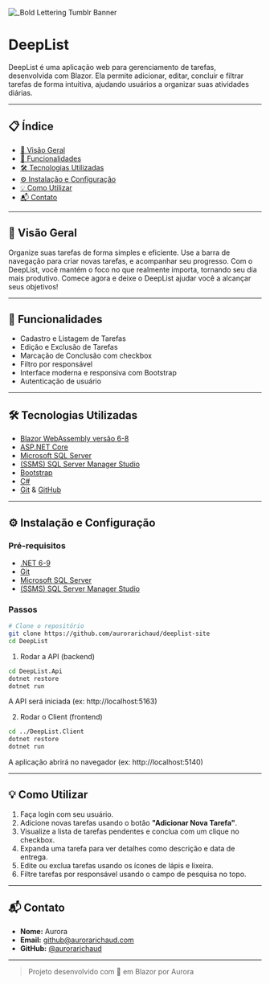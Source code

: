 ![_Bold Lettering Tumblr Banner](https://github.com/user-attachments/assets/ea8bfdec-693a-4877-9a24-b12008b71c41)

# DeepList

DeepList é uma aplicação web para gerenciamento de tarefas, desenvolvida com Blazor. Ela permite adicionar, editar, concluir e filtrar tarefas de forma intuitiva, ajudando usuários a organizar suas atividades diárias.

---

## 📋 Índice

- [📌 Visão Geral](#-visão-geral)
- [🚀 Funcionalidades](#-funcionalidades)
- [🛠️ Tecnologias Utilizadas](#️-tecnologias-utilizadas)
- [⚙️ Instalação e Configuração](#️-instalação-e-configuração)
- [💡 Como Utilizar](#-como-utilizar)
- [📬 Contato](#-contato)

---

## 📌 Visão Geral

Organize suas tarefas de forma simples e eficiente. Use a barra de navegação para criar novas tarefas, e acompanhar seu progresso. Com o DeepList, você mantém o foco no que realmente importa, tornando seu dia mais produtivo. Comece agora e deixe o DeepList ajudar você a alcançar seus objetivos!

---

## 🚀 Funcionalidades

- Cadastro e Listagem de Tarefas
- Edição e Exclusão de Tarefas
- Marcação de Conclusão com checkbox
- Filtro por responsável
- Interface moderna e responsiva com Bootstrap
- Autenticação de usuário

---

## 🛠️ Tecnologias Utilizadas

- [Blazor WebAssembly versão 6-8](https://dotnet.microsoft.com/apps/aspnet/web-apps/blazor)
- [ASP.NET Core](https://dotnet.microsoft.com/en-us/apps/aspnet)
- [Microsoft SQL Server](https://www.microsoft.com/pt-br/evalcenter/download-sql-server-2022)
- [(SSMS) SQL Server Manager Studio](https://learn.microsoft.com/en-us/ssms/download-sql-server-management-studio-ssms?redirectedfrom=MSDN)
- [Bootstrap](https://getbootstrap.com/)
- [C#](https://docs.microsoft.com/dotnet/csharp/)
- [Git](https://git-scm.com/) & [GitHub](https://github.com)

---

## ⚙️ Instalação e Configuração

### Pré-requisitos

- [.NET 6-9](https://dotnet.microsoft.com/download)
- [Git](https://git-scm.com/)
- [Microsoft SQL Server](https://www.microsoft.com/pt-br/evalcenter/download-sql-server-2022)
- [(SSMS) SQL Server Manager Studio](https://learn.microsoft.com/en-us/ssms/download-sql-server-management-studio-ssms?redirectedfrom=MSDN)


### Passos

```bash
# Clone o repositório
git clone https://github.com/aurorarichaud/deeplist-site
cd DeepList
```

1. Rodar a API (backend)
```bash
cd DeepList.Api
dotnet restore
dotnet run
```
A API será iniciada (ex: http://localhost:5163)

2. Rodar o Client (frontend)
```bash
cd ../DeepList.Client
dotnet restore
dotnet run
```
A aplicação abrirá no navegador (ex: http://localhost:5140)

---

## 💡 Como Utilizar

1. Faça login com seu usuário.
2. Adicione novas tarefas usando o botão **"Adicionar Nova Tarefa"**.
3. Visualize a lista de tarefas pendentes e conclua com um clique no checkbox.
4. Expanda uma tarefa para ver detalhes como descrição e data de entrega.
5. Edite ou exclua tarefas usando os ícones de lápis e lixeira.
6. Filtre tarefas por responsável usando o campo de pesquisa no topo.

---

## 📬 Contato

- **Nome:** Aurora
- **Email:** github@aurorarichaud.com
- **GitHub:** [@aurorarichaud](https://github.com/aurorarichaud)

---

> Projeto desenvolvido com 💙 em Blazor por Aurora
